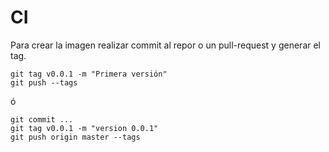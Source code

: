# CI
Para crear la imagen realizar commit al repor o un pull-request y generar el tag.

```
git tag v0.0.1 -m "Primera versión"
git push --tags
```
ó

```
git commit ...
git tag v0.0.1 -m "version 0.0.1"
git push origin master --tags
```
